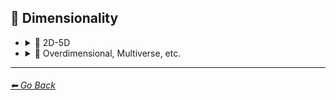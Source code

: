 ## 🌌 Dimensionality

- <details><summary>🌌 2D-5D</summary>

    | Keyword        | Example      |
    | ------------- |:-------------:|
    |2-Dimensional| <img src="https://github.com/willwulfken/MidJourney-Styles-and-Keywords/blob/main/MidJourney%20Styles%20(sphere)/sphere_2-Dimensional.png?raw=true" width="256" /> | 
    |2D| <img src="https://github.com/willwulfken/MidJourney-Styles-and-Keywords/blob/main/MidJourney%20Styles%20(sphere)/sphere_2D.png?raw=true" width="256" /> | 
	|2.5-Dimensional| <img src="https://github.com/willwulfken/MidJourney-Styles-and-Keywords/blob/main/MidJourney%20Styles%20(sphere)/sphere_2.5-Dimensional.png?raw=true" width="256" /> |
	|2.5D| <img src="https://github.com/willwulfken/MidJourney-Styles-and-Keywords/blob/main/MidJourney%20Styles%20(sphere)/sphere_2.5D.png?raw=true" width="256" /> |
    |3-Dimensional| <img src="https://github.com/willwulfken/MidJourney-Styles-and-Keywords/blob/main/MidJourney%20Styles%20(sphere)/sphere_3-Dimensional.png?raw=true" width="256" /> | 
    |3D| <img src="https://github.com/willwulfken/MidJourney-Styles-and-Keywords/blob/main/MidJourney%20Styles%20(sphere)/sphere_3D.png?raw=true" width="256" /> | 
    |4-Dimensional| <img src="https://github.com/willwulfken/MidJourney-Styles-and-Keywords/blob/main/MidJourney%20Styles%20(sphere)/sphere_4-Dimensional.png?raw=true" width="256" /> | 
    |4D| <img src="https://github.com/willwulfken/MidJourney-Styles-and-Keywords/blob/main/MidJourney%20Styles%20(sphere)/sphere_4D.png?raw=true" width="256" /> | 
    |5-Dimensional| <img src="https://github.com/willwulfken/MidJourney-Styles-and-Keywords/blob/main/MidJourney%20Styles%20(sphere)/sphere_5-Dimensional.png?raw=true" width="256" /> | 
    |5D| <img src="https://github.com/willwulfken/MidJourney-Styles-and-Keywords/blob/main/MidJourney%20Styles%20(sphere)/sphere_5D.png?raw=true" width="256" /> | 

    </details>


- <details><summary>🌌 Overdimensional, Multiverse, etc.</summary>

    | Keyword        | Example      |
    | ------------- |:-------------:|
    |Overdimensional| <img src="https://github.com/willwulfken/MidJourney-Styles-and-Keywords/blob/main/MidJourney%20Styles%20(sphere)/sphere_Overdimensional.png?raw=true" width="256" /> | 
    |Underdimensional| <img src="https://github.com/willwulfken/MidJourney-Styles-and-Keywords/blob/main/MidJourney%20Styles%20(sphere)/sphere_Underdimensional.png?raw=true" width="256" /> | 
    |Hyperdimensional| <img src="https://github.com/willwulfken/MidJourney-Styles-and-Keywords/blob/main/MidJourney%20Styles%20(sphere)/sphere_Hyperdimensional.png?raw=true" width="256" /> | 
	|Subdimensional| <img src="https://github.com/willwulfken/MidJourney-Styles-and-Keywords/blob/main/MidJourney%20Styles%20(sphere)/sphere_Subdimensional.png?raw=true" width="256" /> |
    |Omnidimensional| <img src="https://github.com/willwulfken/MidJourney-Styles-and-Keywords/blob/main/MidJourney%20Styles%20(sphere)/sphere_Omnidimensional.png?raw=true" width="256" /> | 
    |Everdimensional| <img src="https://github.com/willwulfken/MidJourney-Styles-and-Keywords/blob/main/MidJourney%20Styles%20(sphere)/sphere_Everdimensional.png?raw=true" width="256" /> | 
    |Extradimensional| <img src="https://github.com/willwulfken/MidJourney-Styles-and-Keywords/blob/main/MidJourney%20Styles%20(sphere)/sphere_Extradimensional.png?raw=true" width="256" /> | 
    |Beyond-Dimensional| <img src="https://github.com/willwulfken/MidJourney-Styles-and-Keywords/blob/main/MidJourney%20Styles%20(sphere)/sphere_Beyond-Dimensional.png?raw=true" width="256" /> | 
    |Excessively-dimensional| <img src="https://github.com/willwulfken/MidJourney-Styles-and-Keywords/blob/main/MidJourney%20Styles%20(sphere)/sphere_excessively-dimensional.png?raw=true" width="256" /> | 
    |Alldimensional| <img src="https://github.com/willwulfken/MidJourney-Styles-and-Keywords/blob/main/MidJourney%20Styles%20(sphere)/sphere_Alldimensional.png?raw=true" width="256" /> | 
    |Multiverse| <img src="https://github.com/willwulfken/MidJourney-Styles-and-Keywords/blob/main/MidJourney%20Styles%20(sphere)/sphere_Multiverse.png?raw=true" width="256" /> | 

    </details>
        
---
###### [⬅ Go Back](https://github.com/willwulfken/MidJourney-Styles-and-Keywords/blob/main/README.md)